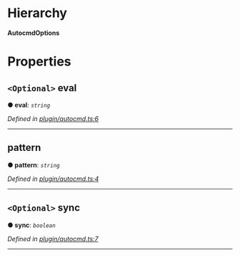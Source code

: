 

# Hierarchy

**AutocmdOptions**

# Properties

<a id="eval"></a>

## `<Optional>` eval

**● eval**: *`string`*

*Defined in [plugin/autocmd.ts:6](https://github.com/neovim/node-client/blob/97a65c6/src/plugin/autocmd.ts#L6)*

___
<a id="pattern"></a>

##  pattern

**● pattern**: *`string`*

*Defined in [plugin/autocmd.ts:4](https://github.com/neovim/node-client/blob/97a65c6/src/plugin/autocmd.ts#L4)*

___
<a id="sync"></a>

## `<Optional>` sync

**● sync**: *`boolean`*

*Defined in [plugin/autocmd.ts:7](https://github.com/neovim/node-client/blob/97a65c6/src/plugin/autocmd.ts#L7)*

___

